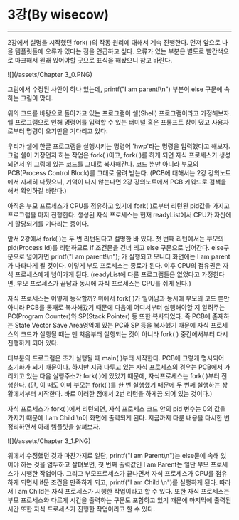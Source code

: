 # 3강\(By wisecow\)

---

2강에서 설명을 시작했던 fork\( \)의 작동 원리에 대해서 계속 진행한다. 먼저 앞으로 나올 템플릿들에 오류가 있다는 점을 언급하고 싶다. 오류가 있는 부분은 별도로 빨간색으로 마크해서 원래 있어야할 곳으로 표식을 해놨으니 참고 바란다.

![](/assets/Chapter 3_0.PNG)

그림에서 수정된 사안이 하나 있는데, printf\("I am parent!\n"\) 부분이 else 구문에 속하는 그림이 맞다.

위의 코드를 바탕으로 돌아가고 있는 프로그램이 쉘\(Shell\) 프로그램이라고 가정해보자. 쉘 프로그램으로 인해 명령어를 입력할 수 있는 터미널 혹은 프롬프트 창이 떴고 사용자로부터 명령이 오기만을 기다리고 있다.

우리가 쉘에 한글 프로그램을 실행시키는 명령어 'hwp'라는 명령을 입력했다고 해보자. 그럼 쉘이 가장먼저 하는 작업은 fork\( \)이고, fork\( \)를 하게 되면 자식 프로세스가 생성되면서 위 그림에 있는 코드를 그대로 복사해간다. 코드 뿐만 아니라 부모의 PCB\(Process Control Block\)를 그대로 물려 받는다. \(PCB에 대해서는 2강 강의노트에서 자세히 다뤘으니, 기억이 나지 않는다면 2강 강의노트에서 PCB 키워드로 검색을 해서 확인하길 바란다.\)

아직은 부모 프로세스가 CPU를 점유하고 있기에 fork\( \)로부터 리턴된 pid값을 가지고 프로그램을 마저 진행한다. 생성된 자식 프로세스는 현재 readyList에서 CPU가 자신에게 할당되기를 기다리는 중이다.

앞서 2강에서 fork\( \)는 두 번 리턴된다고 설명한 바 있다. 첫 번째 리턴에서는 부모의 pid\(Process Id\)를 리턴하므로 if 조건문을 건너 띄고 else 구문으로 넘어간다. else구문으로 넘어가면 printf\("I am parent!\n"\); 가 실행되고 모니터 화면에는 I am parent 가 나타나게 될 것이다. 이렇게 부모 프로세스는 종료가 된다. 이후 CPU의 점유권은 자식 프로세스에게 넘어가게 된다. \(readyList에 다른 프로그램들은 없었다고 가정한다면, 부모 프로세스가 끝남과 동시에 자식 프로세스는 CPU를 쥐게 된다.\)

자식 프로세스는 어떻게 동작할까? 위에서 fork\( \)가 일어남과 동시에 부모의 코드 뿐만 아니라 PCB를 통째로 복사해갔기 때문에 다음에 어디서부터 실행해야할 지 알려주는 PC\(Program Counter\)와 SP\(Stack Pointer\) 등 또한 복사되었다. 즉 PCB에 존재하는 State Vector Save Area영역에 있는 PC와 SP 등을 복사했기 때문에 자식 프로세스의 코드가 실행될 때는 맨 처음부터 실행되는 것이 아니라 fork\( \) 중간에서부터 다시 진행하게 되어 있다.

대부분의 프로그램은 초기 실행될 때 main\( \)부터 시작한다. PCB에 그렇게 명시되어 초기화가 되기 때문이다. 하지만 지금 다루고 있는 자식 프로세스의 경우는 PCB에서 가리키고 있는 다음 실행주소가 fork\( \)에 있었기 때문에, 자식프로세스는 fork\( \)부터 진행한다. \(단, 이 때도 이미 부모는 fork\( \)를 한 번 실행했기 때문에 두 번째 실행하는 상황에서부터 시작한다. 바로 이러한 점에서 2번 리턴을 하게끔 되어 있는 것이다.\)

자식 프로세스가 fork\( \)에서 리턴되면, 자식 프로세스 코드 안의 pid 변수는 0의 값을 가지기 때문에 I am Child \n이 화면에 출력되게 된다. 지금까지 다룬 내용을 다시한 번 정리하면서 아래 템플릿을 살펴보자.

![](/assets/Chapter 3_1.PNG)

위에서 수정했던 것과 마찬가지로 일단, printf\("I am Parent\n"\)는 else문에 속해 있어야 하는 것을 염두하고 살펴보면, 첫 번째 출력값인 I am Parent는 일단 부모 프로세스가 시행한 작업이다. 그리고 부모프로세스가 끝나면서 자식 프로세스가 CPU를 점유하게 되면서 if문 조건을 만족하게 되고, printf\("I am Child \n"\)를 실행하게 된다. 따라서 I am Child는 자식 프로세스가 시행한 작업이라고 할 수 있다. 또한 자식 프로세스는 부모 프로세스와 다르게 시간을 출력하는 구문도 포함하고 있기 때문에 마지막에 출력된 시간 또한 자식 프로세스가 진행한 작업이라고 할 수 있다.



